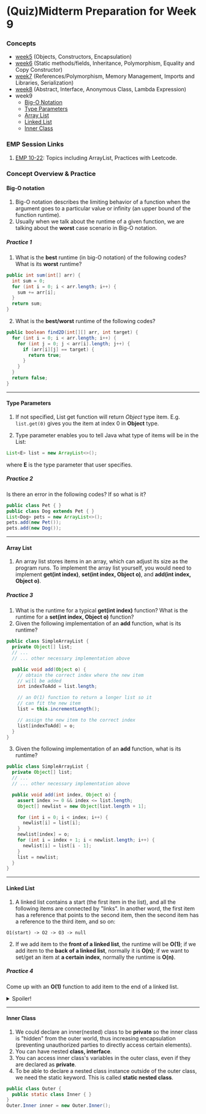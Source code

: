 # (Quiz)Midterm Preparation for Week 9

### Concepts
  * [week5](https://github.com/c5shen/CS125Fall20QuizPrep/blob/master/week5/week5.md) (Objects, Constructors, Encapsulation)
  * [week6](https://github.com/c5shen/CS125Fall20QuizPrep/blob/master/week6/week6.md) (Static methods/fields, Inheritance, Polymorphism, Equality and Copy Constructor)
  * [week7](https://github.com/c5shen/CS125Fall20QuizPrep/blob/master/week7/week7.md) (References/Polymorphism, Memory Management, Imports and Libraries, Serialization)
  * [week8](https://github.com/c5shen/CS125Fall20QuizPrep/blob/master/week8/week8.md) (Abstract, Interface, Anonymous Class, Lambda Expression)
  * week9
    - [Big-O Notation](#big-o-notation)
    - [Type Parameters](#type-parameters)
    - [Array List](#array-list)
    - [Linked List](#linked-list)
    - [Inner Class](#inner-class)

### EMP Session Links
1. [EMP 10-22](https://cs199emp.netlify.app/dist/2020-10_21.html): Topics including ArrayList, Practices with Leetcode.

### Concept Overview & Practice
#### Big-O notation
  1. Big-O notation describes the limiting behavior of a function when the argument goes to a particular value or infinity (an upper bound of the function runtime).
  2. Usually when we talk about the runtime of a given function, we are talking about the **worst** case scenario in Big-O notation.

##### Practice 1
  1. What is the **best** runtime (in big-O notation) of the following codes? What is its **worst** runtime?
  ```Java
  public int sum(int[] arr) {
    int sum = 0;
    for (int i = 0; i < arr.length; i++) {
      sum += arr[i];
    }
    return sum;
  }  
  ```
  2. What is the **best/worst** runtime of the following codes?
  ```Java
  public boolean find2D(int[][] arr, int target) {
    for (int i = 0; i < arr.length; i++) {
      for (int j = 0; j < arr[i].length; j++) {
        if (arr[i][j] == target) {
          return true;
        }
      }
    }
    return false;
  }
  ```

---

#### Type Parameters
  1. If not specified, List get function will return _Object_ type item. E.g. ```list.get(0)``` gives you the item at index 0 in **Object** type.

  2. Type parameter enables you to tell Java what type of items will be in the List:
  ```java
  List<E> list = new ArrayList<>();
  ```
  where **E** is the type parameter that user specifies.

##### Practice 2
Is there an error in the following codes? If so what is it?
  ```java
  public class Pet { }
  public class Dog extends Pet { }
  List<Dog> pets = new ArrayList<>();
  pets.add(new Pet());
  pets.add(new Dog());
  ```

---

#### Array List
  1. An array list stores items in an array, which can adjust its size as the program runs. To implement the array list yourself, you would need to implement **get(int index)**, **set(int index, Object o)**, and **add(int index, Object o)**.

##### Practice 3
  1. What is the runtime for a typical **get(int index)** function? What is the runtime for a **set(int index, Object o)** function?
  2. Given the following implementation of an **add** function, what is its runtime?
  ```java
  public class SimpleArrayList {
    private Object[] list;
    // ...
    // ... other necessary implementation above

    public void add(Object o) {
      // obtain the correct index where the new item
      // will be added
      int indexToAdd = list.length;

      // an O(1) function to return a longer list so it
      // can fit the new item
      list = this.incrementLength();

      // assign the new item to the correct index
      list[indexToAdd] = o;
    }
  }
  ```
  3. Given the following implementation of an **add** function, what is its runtime?
  ```java
  public class SimpleArrayList {
    private Object[] list;
    // ...
    // ... other necessary implementation above

    public void add(int index, Object o) {
      assert index >= 0 && index <= list.length;
      Object[] newlist = new Object[list.length + 1];

      for (int i = 0; i < index; i++) {
        newlist[i] = list[i];
      }
      newlist[index] = o;
      for (int i = index + 1; i < newlist.length; i++) {
        newlist[i] = list[i - 1];
      }
      list = newlist;
    }
  }
  ```

---

#### Linked List
  1. A linked list contains a start (the first item in the list), and all the following items are connected by "links". In another word, the first item has a reference that points to the second item, then the second item has a reference to the third item, and so on:
  ```
  O1(start) -> O2 -> O3 -> null
  ```
  2. If we add item to the **front of a linked list**, the runtime will be **O(1)**; if we add item to the **back of a linked list**, normally it is **O(n)**; if we want to set/get an item at **a certain index**, normally the runtime is **O(n)**.

##### Practice 4
Come up with an **O(1)** function to add item to the end of a linked list.
<details>
<summary>Spoiler!</summary>

```java
public class SimpleLinkedList {
  private class Item {
    private Object value;
    private Item next;
    // ... necessary implementations
  }

  private Item start;
  private Item end;
  private int size;

  // ... necessary implementations
  public SimpleLinkedList(Object[] values) {
    assert values != null;
    for (int i = 0; i < values.length; i++) {
      addToEnd(values[i]);
    }
  }

  // function to add item to the end of the linked list
  public void addToEnd(Object o) {
    if (start == null) {
      start = new Item(o, null);
      end = start;
    } else {
      Item prevEnd = end;
      Item newEnd = new Item(o, null);
      prevEnd.next = newEnd;
      end = newEnd;
    }
  }
}
```
</details>

---

#### Inner Class
  1. We could declare an inner(nested) class to be **private** so the inner class is "hidden" from the outer world, thus increasing encapsulation (preventing unauthorized parties to directly access certain elements).
  2. You can have nested **class, interface**.
  3. You can access inner class's variables in the outer class, even if they are declared as **private**.
  4. To be able to declare a nested class instance outside of the outer class, we need the static keyword. This is called **static nested class**.
  ```java
  public class Outer {
    public static class Inner { }
  }
  Outer.Inner inner = new Outer.Inner();
  ```
